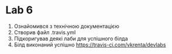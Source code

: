 # Lab 6

1. Ознайомився з технічною документацією
1. Створив файл .travis.yml
1. Підкоригував деякі лаби для успішного білда
1. Білд виконаний успішно https://travis-ci.com/vkrenta/devlabs